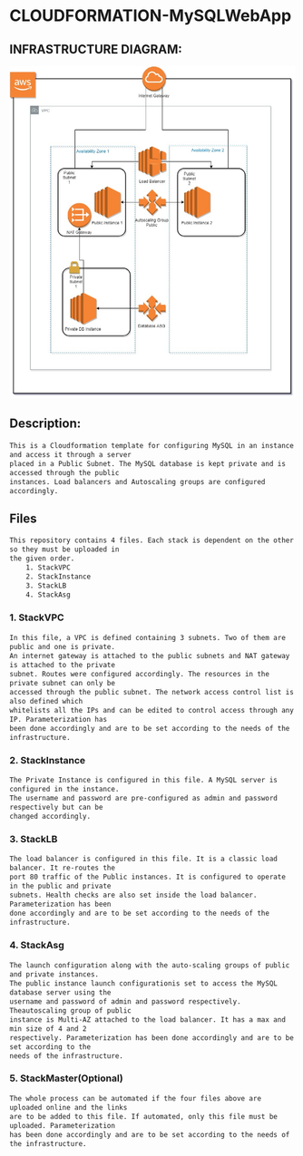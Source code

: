 # CLOUDFORMATION-MySQLWebApp

## INFRASTRUCTURE DIAGRAM: 

![alt text](AWS-Infrastructure-Diagram.jpg)

## Description:
	 
	This is a Cloudformation template for configuring MySQL in an instance and access it through a server
	placed in a Public Subnet. The MySQL database is kept private and is accessed through the public
	instances. Load balancers and Autoscaling groups are configured accordingly.
	
## Files

	This repository contains 4 files. Each stack is dependent on the other so they must be uploaded in
	the given order.
		1. StackVPC
		2. StackInstance
		3. StackLB
		4. StackAsg

### 1. StackVPC
	In this file, a VPC is defined containing 3 subnets. Two of them are public and one is private.
	An internet gateway is attached to the public subnets and NAT gateway is attached to the private
	subnet. Routes were configured accordingly. The resources in the private subnet can only be 
	accessed through the public subnet. The network access control list is also defined which 
	whitelists all the IPs and can be edited to control access through any IP. Parameterization has 
	been done accordingly and are to be set according to the needs of the infrastructure.

### 2. StackInstance

	The Private Instance is configured in this file. A MySQL server is configured in the instance.
	The username and password are pre-configured as admin and password respectively but can be
	changed accordingly.

### 3. StackLB

	The load balancer is configured in this file. It is a classic load balancer. It re-routes the 
	port 80 traffic of the Public instances. It is configured to operate in the public and private
	subnets. Health checks are also set inside the load balancer. Parameterization has been 
	done accordingly and are to be set according to the needs of the infrastructure.

### 4. StackAsg

	The launch configuration along with the auto-scaling groups of public and private instances.
	The public instance launch configurationis set to access the MySQL database server using the
	username and password of admin and password respectively. Theautoscaling group of public
	instance is Multi-AZ attached to the load balancer. It has a max and min size of 4 and 2
	respectively. Parameterization has been done accordingly and are to be set according to the
	needs of the infrastructure.

### 5. StackMaster(Optional)
	The whole process can be automated if the four files above are uploaded online and the links
	are to be added to this file. If automated, only this file must be uploaded. Parameterization
	has been done accordingly and are to be set according to the needs of the infrastructure.

